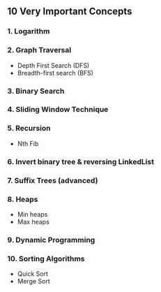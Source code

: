 
## 10 Very Important Concepts
### 1. Logarithm
### 2. Graph Traversal 
- Depth First Search (DFS)
- Breadth-first search (BFS)
### 3. Binary Search 
### 4. Sliding Window Technique 
### 5. Recursion 
- Nth Fib
### 6. Invert binary tree & reversing LinkedList
### 7. Suffix Trees (advanced)
### 8. Heaps 
- Min heaps 
- Max heaps 
### 9. Dynamic Programming 
### 10. Sorting Algorithms 
- Quick Sort 
- Merge Sort
